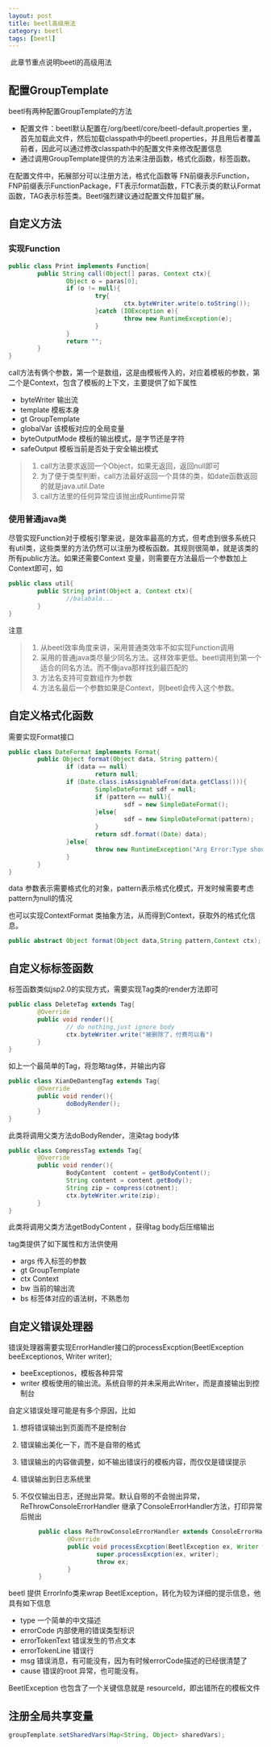 ```yaml
---
layout: post
title: beetl高级用法
category: beetl
tags: [beetl]
---
```






​	此章节重点说明beetl的高级用法

## 配置GroupTemplate

beetl有两种配置GroupTemplate的方法

- 配置文件：beetl默认配置在/org/beetl/core/beetl-default.properties 里，首先加载此文件，然后加载classpath中的beetl.properties，并且用后者覆盖前者，因此可以通过修改classpath中的配置文件来修改配置信息
- 通过调用GroupTemplate提供的方法来注册函数，格式化函数，标签函数。

在配置文件中，拓展部分可以注册方法，格式化函数等
FN前缀表示Function，FNP前缀表示FunctionPackage，FT表示format函数，FTC表示类的默认Format函数，TAG表示标签类。Beetl强烈建议通过配置文件加载扩展。



## 自定义方法
### 实现Function

~~~java
public class Print implements Function{
        public String call(Object[] paras, Context ctx){
                Object o = paras[0];
                if (o != null){
                        try{
                                ctx.byteWriter.write(o.toString());
                        }catch (IOException e){
                                throw new RuntimeException(e);
                        }
                }
                return "";
        }
}
~~~





call方法有俩个参数，第一个是数组，这是由模板传入的，对应着模板的参数，第二个是Context，包含了模板的上下文，主要提供了如下属性

- byteWriter 输出流
- template 模板本身
- gt GroupTemplate
- globalVar 该模板对应的全局变量
- byteOutputMode 模板的输出模式，是字节还是字符
- safeOutput 模板当前是否处于安全输出模式

> 1. call方法要求返回一个Object，如果无返回，返回null即可
> 2. 为了便于类型判断，call方法最好返回一个具体的类，如date函数返回的就是java.util.Date
> 3. call方法里的任何异常应该抛出成Runtime异常


### 使用普通java类

尽管实现Function对于模板引擎来说，是效率最高的方式，但考虑到很多系统只有util类，这些类里的方法仍然可以注册为模板函数。其规则很简单，就是该类的所有public方法。如果还需要Context 变量，则需要在方法最后一个参数加上Context即可，如

~~~java
public class util{
        public String print(Object a, Context ctx){
                //balabala...
        }
}
~~~

注意

> 1. 从beetl效率角度来讲，采用普通类效率不如实现Function调用
> 2. 采用的普通java类尽量少同名方法。这样效率更低。beetl调用到第一个适合的同名方法。而不像java那样找到最匹配的
> 3. 方法名支持可变数组作为参数
> 4. 方法名最后一个参数如果是Context，则beetl会传入这个参数。


## 自定义格式化函数

需要实现Format接口

```java
public class DateFormat implements Format{
        public Object format(Object data, String pattern){
                if (data == null)
                        return null;
                if (Date.class.isAssignableFrom(data.getClass())){
                        SimpleDateFormat sdf = null;
                        if (pattern == null){
                                sdf = new SimpleDateFormat();
                        }else{
                                sdf = new SimpleDateFormat(pattern);
                        }
                        return sdf.format((Date) data);
                }else{
                        throw new RuntimeException("Arg Error:Type should be Date");
                }
        }
}
```

data 参数表示需要格式化的对象，pattern表示格式化模式，开发时候需要考虑pattern为null的情况

也可以实现ContextFormat 类抽象方法，从而得到Context，获取外的格式化信息。

```java
public abstract Object format(Object data,String pattern,Context ctx);
```



## 自定义标标签函数

标签函数类似jsp2.0的实现方式，需要实现Tag类的render方法即可

```java
public class DeleteTag extends Tag{
        @Override
        public void render(){
                // do nothing,just ignore body
                ctx.byteWriter.write("被删除了，付费可以看")
        }
}
```

如上一个最简单的Tag，将忽略tag体，并输出内容

```java
public class XianDeDantengTag extends Tag{
        @Override
        public void render(){
                doBodyRender();
        }
}
```

此类将调用父类方法doBodyRender，渲染tag body体

```java
public class CompressTag extends Tag{
        @Override
        public void render(){
                BodyContent  content = getBodyContent();
                String content = content.getBody();
                String zip = compress(cotnent);
                ctx.byteWriter.write(zip);
        }
}
```

此类将调用父类方法getBodyContent ，获得tag body后压缩输出

tag类提供了如下属性和方法供使用

- args 传入标签的参数
- gt GroupTemplate
- ctx Context
- bw 当前的输出流
- bs 标签体对应的语法树，不熟悉勿


## 自定义错误处理器

错误处理器需要实现ErrorHandler接口的processExcption(BeetlException beeExceptionos, Writer writer);

- beeExceptionos，模板各种异常
- writer 模板使用的输出流。系统自带的并未采用此Writer，而是直接输出到控制台

自定义错误处理可能是有多个原因，比如

1. 想将错误输出到页面而不是控制台

2. 错误输出美化一下，而不是自带的格式

3. 错误输出的内容做调整，如不输出错误行的模板内容，而仅仅是错误提示

4. 错误输出到日志系统里

5. 不仅仅输出日志，还抛出异常。默认自带的不会抛出异常，ReThrowConsoleErrorHandler 继承了ConsoleErrorHandler方法，打印异常后抛出

   ```java
        public class ReThrowConsoleErrorHandler extends ConsoleErrorHandler{
                @Override
                public void processExcption(BeetlException ex, Writer writer){
                        super.processExcption(ex, writer);
                        throw ex;
                }
        }
   ```

beetl 提供 ErrorInfo类来wrap BeetlException，转化为较为详细的提示信息，他具有如下信息

- type 一个简单的中文描述
- errorCode 内部使用的错误类型标识
- errorTokenText 错误发生的节点文本
- errorTokenLine 错误行
- msg 错误消息，有可能没有，因为有时候errorCode描述的已经很清楚了
- cause 错误的root 异常，也可能没有。

BeetlException 也包含了一个关键信息就是 resourceId，即出错所在的模板文件



## 注册全局共享变量

~~~java
groupTemplate.setSharedVars(Map<String, Object> sharedVars);
~~~

